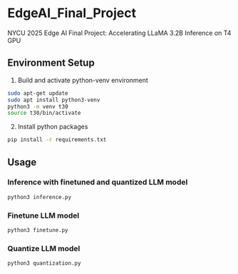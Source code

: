 # EdgeAI_Final_Project
 NYCU 2025 Edge AI Final Project: Accelerating LLaMA 3.2B Inference on T4 GPU

## Environment Setup

1. Build and activate python-venv environment
```bash
sudo apt-get update
sudo apt install python3-venv
python3 -m venv t30
source t30/bin/activate
```
2. Install python packages
```bash
pip install -r requirements.txt
```

## Usage

### Inference with finetuned and quantized LLM model
```bash
python3 inference.py
```

### Finetune LLM model
```bash
python3 finetune.py
```

### Quantize LLM model
```bash
python3 quantization.py
```